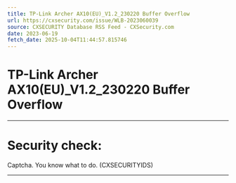 ```yaml
---
title: TP-Link Archer AX10(EU)_V1.2_230220 Buffer Overflow
url: https://cxsecurity.com/issue/WLB-2023060039
source: CXSECURITY Database RSS Feed - CXSecurity.com
date: 2023-06-19
fetch_date: 2025-10-04T11:44:57.815746
---
```


# TP-Link Archer AX10(EU)_V1.2_230220 Buffer Overflow

---

# Security check:

Captcha. You know what to do. (CXSECURITYIDS)

---
